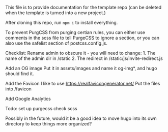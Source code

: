 This file is to provide documentation for the template repo (can be deleted when the template is turned into a new project.)

After cloning this repo, run `npm i` to install everything.

To prevent PurgCSS from purging certian rules, you can either use comments in the scss file to tell PurgeCSS to ignore a section, or you can also use the safelist section of postcss.config.js.

Checklist: 
Rename admin to obscure it - you will need to change: 
    1. The name of the admin dir in /static
    2. The redirect in /static/js/invite-redirect.js

Add an OG image
    Put it in assets/images and name it og-img*, and hugo should find it.

Add the Favicon
    I like to use https://realfavicongenerator.net/
    Put the files into /favicon

Add Google Analytics

Todo: 
set up purgecss
check scss


Possibly in the future, would it be a good idea to move hugo into its own directory to keep things more organized?
